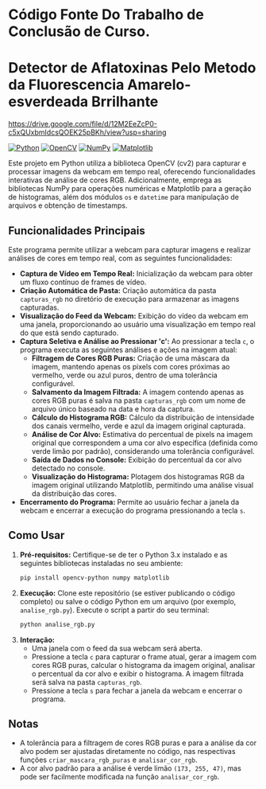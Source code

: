 # Código Fonte Do Trabalho de Conclusão de Curso.
# Detector de Aflatoxinas Pelo Metodo da Fluorescencia Amarelo-esverdeada Brrilhante
https://drive.google.com/file/d/12M2EeZcP0-c5xQUxbmIdcsQOEK25pBKh/view?usp=sharing


[![Python](https://img.shields.io/badge/Python-3.x-blue.svg)](https://www.python.org/)
[![OpenCV](https://img.shields.io/badge/OpenCV-4.x-green.svg)](https://opencv.org/)
[![NumPy](https://img.shields.io/badge/NumPy-1.x-purple.svg)](https://numpy.org/)
[![Matplotlib](https://img.shields.io/badge/Matplotlib-3.x-orange.svg)](https://matplotlib.org/)

Este projeto em Python utiliza a biblioteca OpenCV (cv2) para capturar e processar imagens da webcam em tempo real, oferecendo funcionalidades interativas de análise de cores RGB. Adicionalmente, emprega as bibliotecas NumPy para operações numéricas e Matplotlib para a geração de histogramas, além dos módulos `os` e `datetime` para manipulação de arquivos e obtenção de timestamps.

## Funcionalidades Principais

Este programa permite utilizar a webcam para capturar imagens e realizar análises de cores em tempo real, com as seguintes funcionalidades:

* **Captura de Vídeo em Tempo Real:** Inicialização da webcam para obter um fluxo contínuo de frames de vídeo.
* **Criação Automática de Pasta:** Criação automática da pasta `capturas_rgb` no diretório de execução para armazenar as imagens capturadas.
* **Visualização do Feed da Webcam:** Exibição do vídeo da webcam em uma janela, proporcionando ao usuário uma visualização em tempo real do que está sendo capturado.
* **Captura Seletiva e Análise ao Pressionar 'c':** Ao pressionar a tecla `c`, o programa executa as seguintes análises e ações na imagem atual:
    * **Filtragem de Cores RGB Puras:** Criação de uma máscara da imagem, mantendo apenas os pixels com cores próximas ao vermelho, verde ou azul puros, dentro de uma tolerância configurável.
    * **Salvamento da Imagem Filtrada:** A imagem contendo apenas as cores RGB puras é salva na pasta `capturas_rgb` com um nome de arquivo único baseado na data e hora da captura.
    * **Cálculo do Histograma RGB:** Cálculo da distribuição de intensidade dos canais vermelho, verde e azul da imagem original capturada.
    * **Análise de Cor Alvo:** Estimativa do percentual de pixels na imagem original que correspondem a uma cor alvo específica (definida como verde limão por padrão), considerando uma tolerância configurável.
    * **Saída de Dados no Console:** Exibição do percentual da cor alvo detectado no console.
    * **Visualização do Histograma:** Plotagem dos histogramas RGB da imagem original utilizando Matplotlib, permitindo uma análise visual da distribuição das cores.
* **Encerramento do Programa:** Permite ao usuário fechar a janela da webcam e encerrar a execução do programa pressionando a tecla `s`.

## Como Usar

1.  **Pré-requisitos:** Certifique-se de ter o Python 3.x instalado e as seguintes bibliotecas instaladas no seu ambiente:
    ```bash
    pip install opencv-python numpy matplotlib
    ```
2.  **Execução:** Clone este repositório (se estiver publicando o código completo) ou salve o código Python em um arquivo (por exemplo, `analise_rgb.py`). Execute o script a partir do seu terminal:
    ```bash
    python analise_rgb.py
    ```
3.  **Interação:**
    * Uma janela com o feed da sua webcam será aberta.
    * Pressione a tecla `c` para capturar o frame atual, gerar a imagem com cores RGB puras, calcular o histograma da imagem original, analisar o percentual da cor alvo e exibir o histograma. A imagem filtrada será salva na pasta `capturas_rgb`.
    * Pressione a tecla `s` para fechar a janela da webcam e encerrar o programa.

## Notas

* A tolerância para a filtragem de cores RGB puras e para a análise da cor alvo podem ser ajustadas diretamente no código, nas respectivas funções `criar_mascara_rgb_puras` e `analisar_cor_rgb`.
* A cor alvo padrão para a análise é verde limão `(173, 255, 47)`, mas pode ser facilmente modificada na função `analisar_cor_rgb`.

